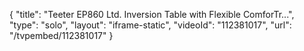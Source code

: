 {
    "title": "Teeter EP860 Ltd. Inversion Table with Flexible ComforTr...",
    "type": "solo",
    "layout": "iframe-static",
    "videoId": "112381017",
    "url": "\/tvpembed\/112381017"
}